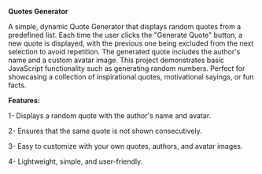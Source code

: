 **Quotes Generator**  

A simple, dynamic Quote Generator that displays random quotes from a predefined list. Each time the user clicks the "Generate Quote" button, a new quote is displayed, with the previous one being excluded from the next selection to avoid repetition. The generated quote includes the author's name and a custom avatar image. This project demonstrates basic JavaScript functionality such as generating random numbers. Perfect for showcasing a collection of inspirational quotes, motivational sayings, or fun facts.

**Features:**  

1- Displays a random quote with the author's name and avatar.  

2- Ensures that the same quote is not shown consecutively.  

3- Easy to customize with your own quotes, authors, and avatar images.  

4- Lightweight, simple, and user-friendly.
